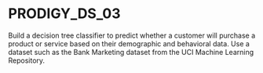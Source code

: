 # PRODIGY_DS_03
Build a decision tree classifier to predict whether a customer will purchase a product or service based on their demographic and behavioral data. Use a dataset such as the Bank Marketing dataset from the UCI Machine Learning Repository. 
